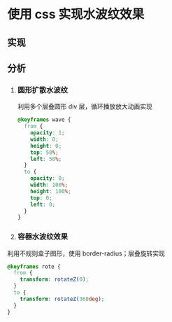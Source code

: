 <script setup>
  import WaterRipple from './example/water-ripple.vue'
</script>

# 使用 css 实现水波纹效果

## 实现

<WaterRipple/>

## 分析

1. ### 圆形扩散水波纹

   利用多个层叠圆形 div 层，循环播放放大动画实现

   ```css
   @keyframes wave {
     from {
       opacity: 1;
       width: 0;
       height: 0;
       top: 50%;
       left: 50%;
     }
     to {
       opacity: 0;
       width: 100%;
       height: 100%;
       top: 0;
       left: 0;
     }
   }
   ```

2. ### 容器水波纹效果

利用不规则盒子图形，使用 border-radius；层叠旋转实现

```css
@keyframes rote {
  from {
    transform: rotateZ(0);
  }
  to {
    transform: rotateZ(360deg);
  }
}
```
